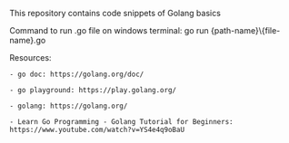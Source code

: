This repository contains code snippets of Golang basics

Command to run .go file on windows terminal: go run {path-name}\\{file-name}.go

Resources:

    - go doc: https://golang.org/doc/

    - go playground: https://play.golang.org/
    
    - golang: https://golang.org/

    - Learn Go Programming - Golang Tutorial for Beginners: https://www.youtube.com/watch?v=YS4e4q9oBaU
